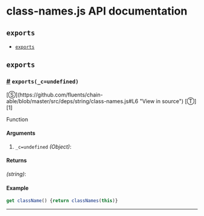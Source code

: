 # class-names.js API documentation

<!-- div class="toc-container" -->

<!-- div -->

## `exports`
* <a href="#exports">`exports`</a>

<!-- /div -->

<!-- /div -->

<!-- div class="doc-container" -->

<!-- div -->

## `exports`

<!-- div -->

<h3 id="exports"><a href="#exports">#</a>&nbsp;<code>exports(_c=undefined)</code></h3>
[&#x24C8;](https://github.com/fluents/chain-able/blob/master/src/deps/string/class-names.js#L6 "View in source") [&#x24C9;][1]

Function

#### Arguments
1. `_c=undefined` *(Object)*:

#### Returns
*(string)*:

#### Example
```js
get className() {return classNames(this)}
```
---

<!-- /div -->

<!-- /div -->

<!-- /div -->

 [1]: #exports "Jump back to the TOC."
